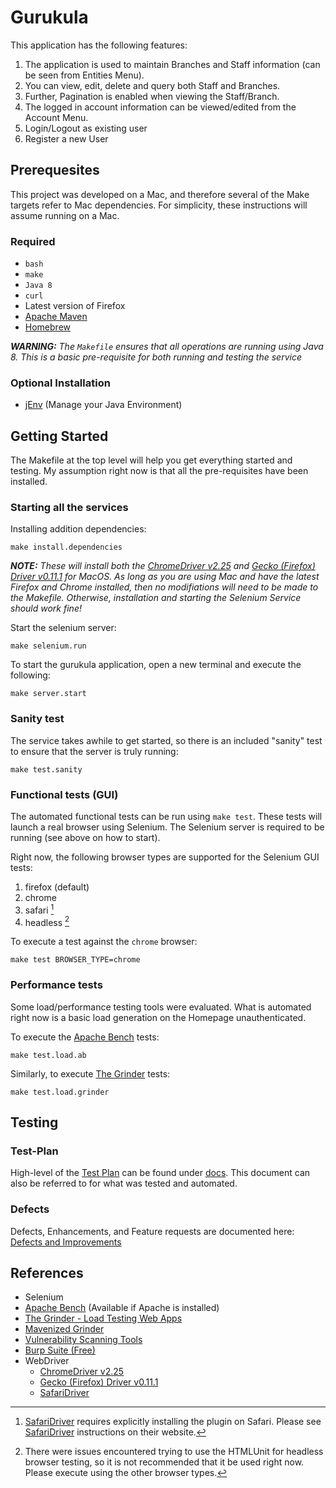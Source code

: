 # Gurukula

This application has the following features:

1. The application is used to maintain Branches and Staff information (can be seen from Entities Menu). 
2. You can view, edit, delete and query both Staff and Branches. 
3. Further, Pagination is enabled when viewing the Staff/Branch. 
4. The logged in account information can be viewed/edited from the Account Menu. 
5. Login/Logout as existing user
6. Register a new User

## Prerequesites

This project was developed on a Mac, and therefore several of the Make targets refer to Mac dependencies. For simplicity, these instructions will assume running on a Mac.

### Required

* `bash`
* `make`
* `Java 8`
* `curl`
* Latest version of Firefox
* [Apache Maven](https://maven.apache.org/)
* [Homebrew](http://brew.sh/)

_**WARNING:**_ _The `Makefile` ensures that all operations are running using Java 8. This is a basic pre-requisite for both running and testing the service_

### Optional Installation

* [jEnv](http://www.jenv.be/) (Manage your Java Environment)

## Getting Started

The Makefile at the top level will help you get everything started and testing. My assumption right now is that all the pre-requisites have been installed.

### Starting all the services

Installing addition dependencies:

	make install.dependencies
	
_**NOTE:** These will install both the [ChromeDriver v2.25](https://sites.google.com/a/chromium.org/chromedriver/downloads) and [Gecko (Firefox) Driver v0.11.1](https://github.com/mozilla/geckodriver/releases) for MacOS. As long as you are using Mac and have the latest Firefox and Chrome installed, then no modifiations will need to be made to the Makefile. Otherwise, installation and starting the Selenium Service should work fine!_
	
Start the selenium server:

	make selenium.run
	
To start the gurukula application, open a new terminal and execute the following:

	make server.start
	
### Sanity test

The service takes awhile to get started, so there is an included "sanity" test to ensure that the server is truly running:

	make test.sanity
	
### Functional tests (GUI)

The automated functional tests can be run using `make test`. These tests will launch a real browser using Selenium. The Selenium server is required to be running (see above on how to start).

Right now, the following browser types are supported for the Selenium GUI tests:

1. firefox (default)
2. chrome
3. safari [^1]
2. headless [^2]

[^1]: [SafariDriver](https://github.com/SeleniumHQ/selenium/wiki/SafariDriver) requires explicitly installing the plugin on Safari. Please see [SafariDriver](https://github.com/SeleniumHQ/selenium/wiki/SafariDriver) instructions on their website.

[^2]: There were issues encountered trying to use the HTMLUnit for headless browser testing, so it is not recommended that it be used right now. Please execute using the other browser types.

To execute a test against the `chrome` browser:

	make test BROWSER_TYPE=chrome

### Performance tests

Some load/performance testing tools were evaluated. What is automated right now is a basic load generation on the Homepage unauthenticated.

To execute the [Apache Bench](http://httpd.apache.org/docs/2.4/programs/ab.html) tests:

	make test.load.ab
	
Similarly, to execute [The Grinder](https://github.com/gradeawarrior/mavenized-grinder) tests:

	make test.load.grinder


## Testing

### Test-Plan

High-level of the [Test Plan](https://github.com/gradeawarrior/gurukula/blob/master/docs/README.md) can be found under [docs](https://github.com/gradeawarrior/gurukula/blob/master/docs). This document can also be referred to for what was tested and automated.

### Defects

Defects, Enhancements, and Feature requests are documented here: [Defects and Improvements](https://github.com/gradeawarrior/gurukula/blob/master/docs/Issues.md)

## References

* Selenium
* [Apache Bench](http://httpd.apache.org/docs/2.4/programs/ab.html) (Available if Apache is installed)
* [The Grinder - Load Testing Web Apps](https://www.credera.com/blog/technology-insights/java/the-grinder-load-testing-web-applications/)
* [Mavenized Grinder](https://github.com/gradeawarrior/mavenized-grinder)
* [Vulnerability Scanning Tools](https://www.owasp.org/index.php/Category:Vulnerability_Scanning_Tools)
* [Burp Suite (Free)](http://www.portswigger.net/)
* WebDriver
	* [ChromeDriver v2.25](https://sites.google.com/a/chromium.org/chromedriver/downloads)
	* [Gecko (Firefox) Driver v0.11.1](https://github.com/mozilla/geckodriver/releases)
	* [SafariDriver](https://github.com/SeleniumHQ/selenium/wiki/SafariDriver)